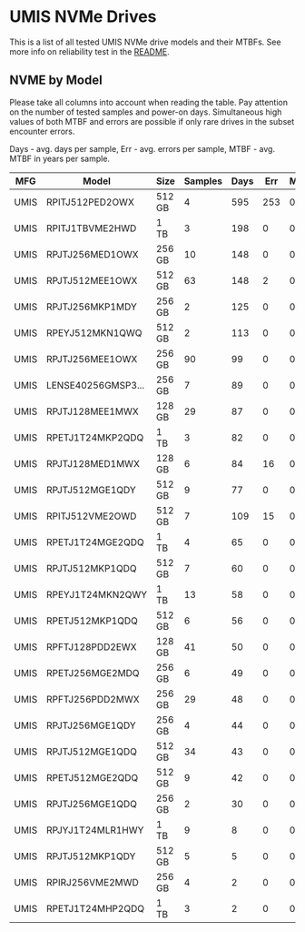 UMIS NVMe Drives
================

This is a list of all tested UMIS NVMe drive models and their MTBFs. See more
info on reliability test in the [README](https://github.com/linuxhw/SMART).

NVME by Model
------------

Please take all columns into account when reading the table. Pay attention on the
number of tested samples and power-on days. Simultaneous high values of both MTBF
and errors are possible if only rare drives in the subset encounter errors.

Days - avg. days per sample,
Err  - avg. errors per sample,
MTBF - avg. MTBF in years per sample.

| MFG       | Model              | Size   | Samples | Days  | Err   | MTBF |
|-----------|--------------------|--------|---------|-------|-------|------|
| UMIS      | RPITJ512PED2OWX    | 512 GB | 4       | 595   | 253   | 0.74   |
| UMIS      | RPITJ1TBVME2HWD    | 1 TB   | 3       | 198   | 0     | 0.54   |
| UMIS      | RPJTJ256MED1OWX    | 256 GB | 10      | 148   | 0     | 0.41   |
| UMIS      | RPJTJ512MEE1OWX    | 512 GB | 63      | 148   | 2     | 0.39   |
| UMIS      | RPJTJ256MKP1MDY    | 256 GB | 2       | 125   | 0     | 0.34   |
| UMIS      | RPEYJ512MKN1QWQ    | 512 GB | 2       | 113   | 0     | 0.31   |
| UMIS      | RPJTJ256MEE1OWX    | 256 GB | 90      | 99    | 0     | 0.27   |
| UMIS      | LENSE40256GMSP3... | 256 GB | 7       | 89    | 0     | 0.25   |
| UMIS      | RPJTJ128MEE1MWX    | 128 GB | 29      | 87    | 0     | 0.24   |
| UMIS      | RPETJ1T24MKP2QDQ   | 1 TB   | 3       | 82    | 0     | 0.23   |
| UMIS      | RPJTJ128MED1MWX    | 128 GB | 6       | 84    | 16    | 0.21   |
| UMIS      | RPJTJ512MGE1QDY    | 512 GB | 9       | 77    | 0     | 0.21   |
| UMIS      | RPITJ512VME2OWD    | 512 GB | 7       | 109   | 15    | 0.19   |
| UMIS      | RPETJ1T24MGE2QDQ   | 1 TB   | 4       | 65    | 0     | 0.18   |
| UMIS      | RPJTJ512MKP1QDQ    | 512 GB | 7       | 60    | 0     | 0.17   |
| UMIS      | RPEYJ1T24MKN2QWY   | 1 TB   | 13      | 58    | 0     | 0.16   |
| UMIS      | RPETJ512MKP1QDQ    | 512 GB | 6       | 56    | 0     | 0.15   |
| UMIS      | RPFTJ128PDD2EWX    | 128 GB | 41      | 50    | 0     | 0.14   |
| UMIS      | RPETJ256MGE2MDQ    | 256 GB | 6       | 49    | 0     | 0.14   |
| UMIS      | RPFTJ256PDD2MWX    | 256 GB | 29      | 48    | 0     | 0.13   |
| UMIS      | RPJTJ256MGE1QDY    | 256 GB | 4       | 44    | 0     | 0.12   |
| UMIS      | RPJTJ512MGE1QDQ    | 512 GB | 34      | 43    | 0     | 0.12   |
| UMIS      | RPETJ512MGE2QDQ    | 512 GB | 9       | 42    | 0     | 0.12   |
| UMIS      | RPJTJ256MGE1QDQ    | 256 GB | 2       | 30    | 0     | 0.08   |
| UMIS      | RPJYJ1T24MLR1HWY   | 1 TB   | 9       | 8     | 0     | 0.02   |
| UMIS      | RPJTJ512MKP1QDY    | 512 GB | 5       | 5     | 0     | 0.02   |
| UMIS      | RPIRJ256VME2MWD    | 256 GB | 4       | 2     | 0     | 0.01   |
| UMIS      | RPETJ1T24MHP2QDQ   | 1 TB   | 3       | 2     | 0     | 0.01   |
